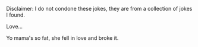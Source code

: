 Disclaimer: I do not condone these jokes, they are from a collection of jokes I found.

Love...

Yo mama's so fat, she fell in love and broke it.

